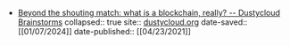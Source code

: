 - [Beyond the shouting match: what is a blockchain, really? -- Dustycloud Brainstorms](https://omnivore.app/me/https-dustycloud-org-blog-what-is-a-blockchain-really-18ce2b8f1d9)
  collapsed:: true
  site:: [dustycloud.org](https://dustycloud.org/blog/what-is-a-blockchain-really/)
  date-saved:: [[01/07/2024]]
  date-published:: [[04/23/2021]]